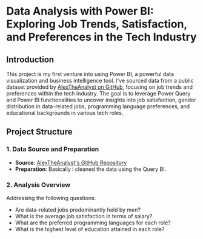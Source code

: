 # Data Analysis with Power BI: Exploring Job Trends, Satisfaction, and Preferences in the Tech Industry

## Introduction

This project is my first venture into using Power BI, a powerful data visualization and business intelligence tool. I've sourced data from a public dataset provided by [AlexTheAnalyst on GitHub](https://github.com/AlexTheAnalyst/Power-BI/blob/main/Power%20BI%20-%20Final%20Project.xlsx), focusing on job trends and preferences within the tech industry. The goal is to leverage Power Query and Power BI functionalities to uncover insights into job satisfaction, gender distribution in data-related jobs, programming language preferences, and educational backgrounds in various tech roles.

## Project Structure

### 1. Data Source and Preparation
- **Source**: [AlexTheAnalyst's GitHub Repository](https://github.com/AlexTheAnalyst/Power-BI/blob/main/Power%20BI%20-%20Final%20Project.xlsx)
- **Preparation**: Basically i cleaned the data  using the Query BI.
### 2. Analysis Overview
Addressing the following questions:
- Are data-related jobs predominantly held by men?
- What is the average job satisfaction in terms of salary?
- What are the preferred programming languages for each role?
- What is the highest level of education attained in each role?
